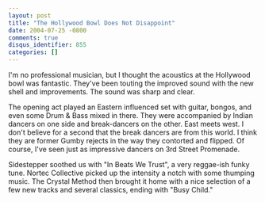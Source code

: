 ```yaml
---
layout: post
title: "The Hollywood Bowl Does Not Disappoint"
date: 2004-07-25 -0800
comments: true
disqus_identifier: 855
categories: []
---
```

I'm no professional musician, but I thought the acoustics at the
Hollywood bowl was fantastic. They've been touting the improved sound
with the new shell and improvements. The sound was sharp and clear.

The opening act played an Eastern influenced set with guitar, bongos,
and even some Drum & Bass mixed in there. They were accompanied by
Indian dancers on one side and break-dancers on the other. East meets
west. I don't believe for a second that the break dancers are from this
world. I think they are former Gumby rejects in the way they contorted
and flipped. Of course, I've seen just as impressive dancers on 3rd
Street Promenade.

Sidestepper soothed us with "In Beats We Trust", a very reggae-ish funky
tune. Nortec Collective picked up the intensity a notch with some
thumping music. The Crystal Method then brought it home with a nice
selection of a few new tracks and several classics, ending with "Busy
Child."

